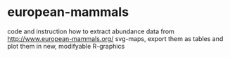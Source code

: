 # european-mammals
code and instruction how to extract abundance data from http://www.european-mammals.org/ svg-maps, export them as tables and plot them in new, modifyable R-graphics
